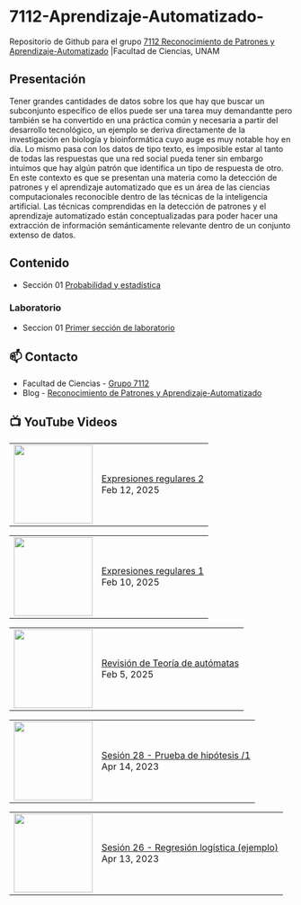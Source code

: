 # 7112-Aprendizaje-Automatizado-
Repositorio de Github para el grupo   [7112 Reconocimiento de Patrones y Aprendizaje-Automatizado](https://www.fciencias.unam.mx/docencia/horarios/presentacion/347481) |Facultad de Ciencias, UNAM

## Presentación
Tener grandes cantidades de datos sobre los que hay que buscar un subconjunto específico de ellos puede ser una tarea muy demandantte pero también se ha convertido en una práctica común y necesaria a partir del desarrollo tecnológico, un ejemplo se deriva directamente de la investigación en biología y bioinformática cuyo auge es muy notable hoy en día. Lo mismo pasa con los datos de tipo texto, es imposible estar al tanto de todas las respuestas que una red social pueda tener sin embargo intuimos que hay algún patrón que identifica un tipo de respuesta de otro. En este contexto es que se presentan una materia como la detección de patrones y el aprendizaje automatizado que es un área de las ciencias computacionales reconocible dentro de las técnicas de la inteligencia artificial. Las técnicas comprendidas en la detección de patrones y el aprendizaje automatizado están conceptualizadas para poder hacer una extracción de información semánticamente relevante dentro de un conjunto extenso de datos.

## Contenido
- Sección 01  [Probabilidad y estadística](https://github.com/7122-Aprendizaje-Automatizado/7112-Aprendizaje-Automatizado-/tree/main/Secci%C3%B3n%2001%20Probabilidad%20y%20Estadistica)

### Laboratorio
- Seccion 01  [Primer sección de laboratorio](https://github.com/7122-Aprendizaje-Automatizado/7112-Aprendizaje-Automatizado-/tree/main/Secci%C3%B3n01-Laboratorio)


## 📫 Contacto
- Facultad de Ciencias - [Grupo 7112](https://www.fciencias.unam.mx/docencia/horarios/presentacion/347481)
- Blog - [Reconocimiento de Patrones y Aprendizaje-Automatizado](https://sites.google.com/view/patronesciencias/inicio)

##  📺 	YouTube Videos
<!-- BLOG-POST-LIST:START --><table><tr><td><a href="https://www.youtube.com/watch?v=wbPu_SXoLK8"><img width="140px" src="https://i.ytimg.com/vi/wbPu_SXoLK8/mqdefault.jpg"></a></td>
<td><a href="https://www.youtube.com/watch?v=wbPu_SXoLK8">Expresiones regulares 2</a><br/>Feb 12, 2025</td></tr></table>
<table><tr><td><a href="https://www.youtube.com/watch?v=8QZWGVrBIJU"><img width="140px" src="https://i.ytimg.com/vi/8QZWGVrBIJU/mqdefault.jpg"></a></td>
<td><a href="https://www.youtube.com/watch?v=8QZWGVrBIJU">Expresiones regulares 1</a><br/>Feb 10, 2025</td></tr></table>
<table><tr><td><a href="https://www.youtube.com/watch?v=sISZJfTD8Pg"><img width="140px" src="https://i.ytimg.com/vi/sISZJfTD8Pg/mqdefault.jpg"></a></td>
<td><a href="https://www.youtube.com/watch?v=sISZJfTD8Pg">Revisión de Teoría de autómatas</a><br/>Feb 5, 2025</td></tr></table>
<table><tr><td><a href="https://www.youtube.com/watch?v=NDhze3RViCc"><img width="140px" src="https://i.ytimg.com/vi/NDhze3RViCc/mqdefault.jpg"></a></td>
<td><a href="https://www.youtube.com/watch?v=NDhze3RViCc">Sesión 28 - Prueba de hipótesis /1</a><br/>Apr 14, 2023</td></tr></table>
<table><tr><td><a href="https://www.youtube.com/watch?v=BGOFmXiAQmk"><img width="140px" src="https://i.ytimg.com/vi/BGOFmXiAQmk/mqdefault.jpg"></a></td>
<td><a href="https://www.youtube.com/watch?v=BGOFmXiAQmk">Sesión 26 - Regresión logística &lpar;ejemplo&rpar;</a><br/>Apr 13, 2023</td></tr></table>
<!-- BLOG-POST-LIST:END -->
